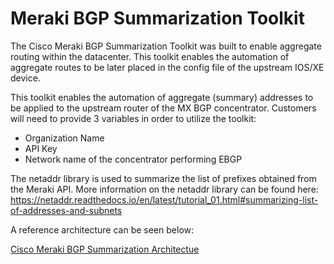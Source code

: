 # Meraki BGP Summarization Toolkit

The Cisco Meraki BGP Summarization Toolkit was built to enable aggregate routing within the datacenter. This toolkit enables the automation of aggregate routes to be later placed in the config file of the upstream IOS/XE device. 

This toolkit enables the automation of aggregate (summary) addresses to be applied to the upstream router of the MX BGP concentrator.
Customers will need to provide 3 variables in order to utilize the toolkit:

- Organization Name
- API Key
- Network name of the concentrator performing EBGP

The netaddr library is used to summarize the list of prefixes obtained from the Meraki API. More information on the netaddr library can be found here: https://netaddr.readthedocs.io/en/latest/tutorial_01.html#summarizing-list-of-addresses-and-subnets

A reference architecture can be seen below:

[Cisco Meraki BGP Summarization Architectue](https://app.lucidchart.com/documents/view/4ba9e8e6-7b73-4d8f-b936-1c6a073ccec1)

